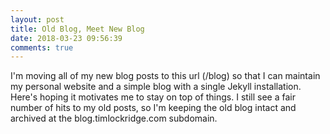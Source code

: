 ```yaml
---
layout: post
title: Old Blog, Meet New Blog
date: 2018-03-23 09:56:39
comments: true
---
```

I'm moving all of my new blog posts to this url (/blog) so that I can maintain my personal website and a simple blog with a single Jekyll installation. Here's hoping it motivates me to stay on top of things. I still see a fair number of hits to my old posts, so I'm keeping the old blog intact and archived at the blog.timlockridge.com subdomain.
